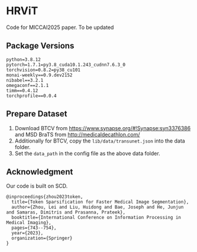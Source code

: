 # HRViT
Code for MICCAI2025 paper.
To be updated

## Package Versions
```
python=3.8.12
pytorch=1.7.1=py3.8_cuda10.1.243_cudnn7.6.3_0
torchvision=0.8.2=py38_cu101
monai-weekly==0.9.dev2152
nibabel==3.2.1
omegaconf==2.1.1
timm==0.4.12
torchprofile==0.0.4
```

## Prepare Dataset
1. Download BTCV from https://www.synapse.org/#!Synapse:syn3376386 and MSD BraTS from http://medicaldecathlon.com/
2. Additionally for BTCV, copy the `lib/data/transunet.json` into the data folder.
3. Set the `data_path` in the config file as the above data folder.

## Acknowledgment
Our code is built on SCD.
```
@inproceedings{zhou2023token,
  title={Token Sparsification for Faster Medical Image Segmentation},
  author={Zhou, Lei and Liu, Huidong and Bae, Joseph and He, Junjun and Samaras, Dimitris and Prasanna, Prateek},
  booktitle={International Conference on Information Processing in Medical Imaging},
  pages={743--754},
  year={2023},
  organization={Springer}
}
```
